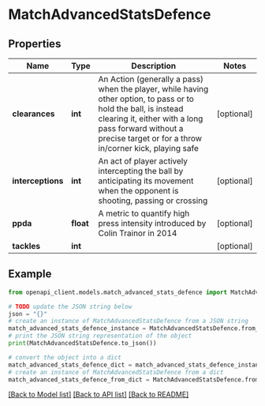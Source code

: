 # MatchAdvancedStatsDefence


## Properties

Name | Type | Description | Notes
------------ | ------------- | ------------- | -------------
**clearances** | **int** | An Action (generally a pass) when the player, while having other option, to pass or to hold the ball, is instead clearing it, either with a long pass forward without a precise target or for a throw in/corner kick, playing safe | [optional] 
**interceptions** | **int** | An act of player actively intercepting the ball by anticipating its movement when the opponent is shooting, passing or crossing | [optional] 
**ppda** | **float** | A metric to quantify high press intensity introduced by Colin Trainor in 2014 | [optional] 
**tackles** | **int** |  | [optional] 

## Example

```python
from openapi_client.models.match_advanced_stats_defence import MatchAdvancedStatsDefence

# TODO update the JSON string below
json = "{}"
# create an instance of MatchAdvancedStatsDefence from a JSON string
match_advanced_stats_defence_instance = MatchAdvancedStatsDefence.from_json(json)
# print the JSON string representation of the object
print(MatchAdvancedStatsDefence.to_json())

# convert the object into a dict
match_advanced_stats_defence_dict = match_advanced_stats_defence_instance.to_dict()
# create an instance of MatchAdvancedStatsDefence from a dict
match_advanced_stats_defence_from_dict = MatchAdvancedStatsDefence.from_dict(match_advanced_stats_defence_dict)
```
[[Back to Model list]](../README.md#documentation-for-models) [[Back to API list]](../README.md#documentation-for-api-endpoints) [[Back to README]](../README.md)


